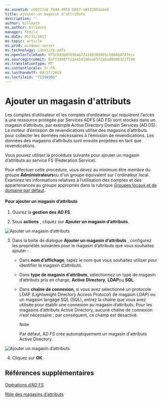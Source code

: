 ```yaml
---
ms.assetid: c60227a8-7b44-40f8-b807-a6532851a4a6
title: Ajouter un magasin d'attributs
description: ''
author: billmath
ms.author: billmath
manager: femila
ms.date: 05/31/2017
ms.topic: article
ms.prod: windows-server
ms.technology: identity-adfs
ms.openlocfilehash: 0f5c9d3b0f856ab72a16930ddb5c50686d747ecc
ms.sourcegitcommit: 6aff3d88ff22ea141a6ea6572a5ad8dd6321f199
ms.translationtype: MT
ms.contentlocale: fr-FR
ms.lasthandoff: 09/27/2019
ms.locfileid: "71358386"
---
```

# <a name="add-an-attribute-store"></a>Ajouter un magasin d'attributs


Les comptes d’utilisateur et les comptes d’ordinateur qui requièrent l’accès à une ressource protégée par Services ADFS \(AD FS\) sont stockés dans un magasin d’attributs, par exemple Active Directory Domain Services \(AD DS\). Le moteur d’émission de revendications utilise des magasins d’attributs pour collecter les données nécessaires à l’émission de revendications. Les données des magasins d’attributs sont ensuite projetées en tant que revendications.  
  
Vous pouvez utiliser la procédure suivante pour ajouter un magasin d’attributs au service FS (Federation Service).  
  
Pour effectuer cette procédure, vous devez au minimum être membre du groupe **Administrateurs**ou d'un groupe équivalent sur l'ordinateur local.  Examinez les informations relatives à l’utilisation des comptes et des appartenances au groupe appropriés dans la rubrique [Groupes locaux et de domaine par défaut](https://go.microsoft.com/fwlink/?LinkId=83477).   
  
#### <a name="to-add-an-attribute-store"></a>Pour ajouter un magasin d’attributs  
  
1.  Ouvrez la **gestion des AD FS**.  
  
2.  Sous **actions** , cliquez sur **Ajouter un magasin d’attributs**.  

![Ajouter un magasin d’attributs](media/Add-an-Attribute-Store/addstore1.PNG)
  
3. Dans la boîte de dialogue **Ajouter un magasin d’attributs** , configurez les propriétés suivantes pour le magasin d’attributs que vous souhaitez ajouter :  
  
   -   Dans **nom d’affichage**, tapez le nom que vous souhaitez utiliser pour identifier le magasin d’attributs.  
  
   -   Dans **type de magasin d’attributs**, sélectionnez un type de magasin d’attributs pris en charge, **Active Directory**, **LDAP**ou **SQL**.  
  
   -   Dans **chaîne de connexion**, si vous avez sélectionné un protocole LDAP (Lightweight Directory Access Protocol) \(le magasin LDAP\) ou un magasin langage SQL \(SQL\), entrez la chaîne que vous avez utilisée pour établir une connexion au magasin d’attributs. Pour les magasins d’attributs Active Directory, aucune chaîne de connexion n’est nécessaire ; par conséquent, ce champ est désactivé.  
  
       > [!NOTE]  
       > Par défaut, AD FS crée automatiquement un magasin d'attributs Active Directory.  
 
![Ajouter un magasin d’attributs](media/Add-an-Attribute-Store/addstore2.PNG) 

4. Cliquez sur **OK**.  
  
## <a name="additional-references"></a>Références supplémentaires  

[Opérations d’AD FS](../../ad-fs/AD-FS-2016-Operations.md)
  
[Rôle des magasins d’attributs](../../ad-fs/technical-reference/The-Role-of-Attribute-Stores.md)  
